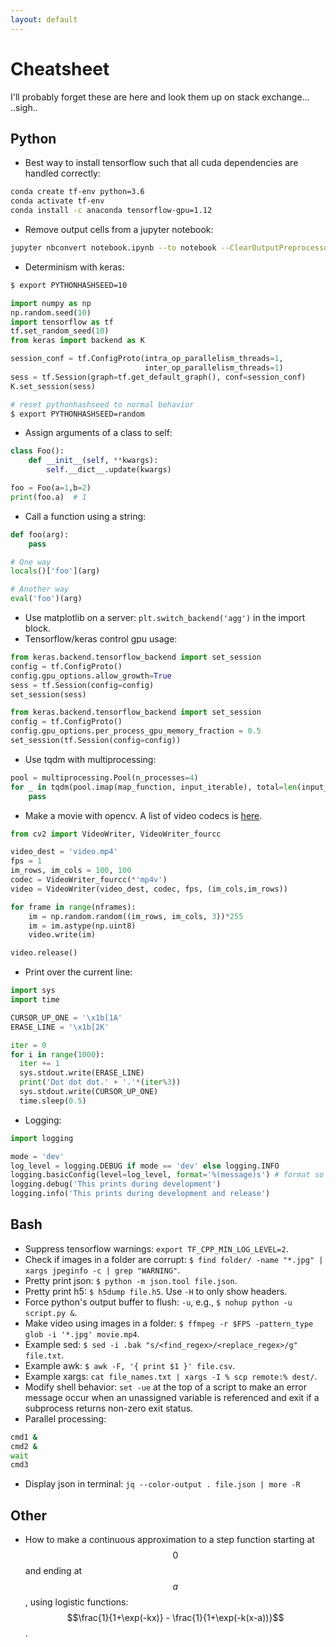 ```yaml
---
layout: default
---
```


# Cheatsheet

I'll probably forget these are here and look them up on stack exchange... ..sigh..

## Python

- Best way to install tensorflow such that all cuda dependencies are handled correctly:
```bash
conda create tf-env python=3.6
conda activate tf-env
conda install -c anaconda tensorflow-gpu=1.12
```

- Remove output cells from a jupyter notebook:
```bash
jupyter nbconvert notebook.ipynb --to notebook --ClearOutputPreprocessor.enabled=True --stdout > notebook_clear.ipynb
```
- Determinism with keras:
```bash
$ export PYTHONHASHSEED=10
```
```python
import numpy as np
np.random.seed(10)
import tensorflow as tf
tf.set_random_seed(10)
from keras import backend as K

session_conf = tf.ConfigProto(intra_op_parallelism_threads=1,
                              inter_op_parallelism_threads=1)
sess = tf.Session(graph=tf.get_default_graph(), conf=session_conf)
K.set_session(sess)
```
```bash
# reset pythonhashseed to normal behavior
$ export PYTHONHASHSEED=random
```

- Assign arguments of a class to self:
```python
class Foo():
    def __init__(self, **kwargs):
        self.__dict__.update(kwargs)

foo = Foo(a=1,b=2)
print(foo.a)  # 1
```

- Call a function using a string:
```python
def foo(arg):
    pass

# One way
locals()['foo'](arg)

# Another way
eval('foo')(arg)
```

- Use matplotlib on a server: `plt.switch_backend('agg')` in the import block.
- Tensorflow/keras control gpu usage:
```python
from keras.backend.tensorflow_backend import set_session
config = tf.ConfigProto()
config.gpu_options.allow_growth=True
sess = tf.Session(config=config)
set_session(sess)
```
```python
from keras.backend.tensorflow_backend import set_session
config = tf.ConfigProto()
config.gpu_options.per_process_gpu_memory_fraction = 0.5
set_session(tf.Session(config=config))
```

- Use tqdm with multiprocessing:
```python
pool = multiprocessing.Pool(n_processes=4)
for _ in tqdm(pool.imap(map_function, input_iterable), total=len(input_iterable)):
    pass
```

- Make a movie with opencv.  A list of video codecs is [here](https://gist.github.com/takuma7/44f9ecb028ff00e2132e).
```python
from cv2 import VideoWriter, VideoWriter_fourcc

video_dest = 'video.mp4'
fps = 1
im_rows, im_cols = 100, 100
codec = VideoWriter_fourcc(*'mp4v')
video = VideoWriter(video_dest, codec, fps, (im_cols,im_rows))

for frame in range(nframes):
    im = np.random.random((im_rows, im_cols, 3))*255
    im = im.astype(np.uint8)
    video.write(im)

video.release()
```

- Print over the current line:
```python
import sys
import time

CURSOR_UP_ONE = '\x1b[1A'
ERASE_LINE = '\x1b[2K'

iter = 0
for i in range(1000):
  iter += 1
  sys.stdout.write(ERASE_LINE)
  print('Dot dot dot.' + '.'*(iter%3))
  sys.stdout.write(CURSOR_UP_ONE)
  time.sleep(0.5)
```

- Logging:
```python
import logging

mode = 'dev'
log_level = logging.DEBUG if mode == 'dev' else logging.INFO
logging.basicConfig(level=log_level, format='%(message)s') # format so the line isn't prefixed with logging info
logging.debug('This prints during development')
logging.info('This prints during development and release')
```

## Bash

- Suppress tensorflow warnings: `export TF_CPP_MIN_LOG_LEVEL=2`.
- Check if images in a folder are corrupt: `$ find folder/ -name "*.jpg" | xargs jpeginfo -c | grep "WARNING"`.
- Pretty print json: `$ python -m json.tool file.json`.
- Pretty print h5: `$ h5dump file.h5`.  Use `-H` to only show headers.
- Force python's output buffer to flush: `-u`, e.g.,  `$ nohup python -u script.py &`.
- Make video using images in a folder: `$ ffmpeg -r $FPS -pattern_type glob -i '*.jpg' movie.mp4`.
- Example sed: `$ sed -i .bak "s/<find_regex>/<replace_regex>/g" file.txt`.
- Example awk: `$ awk -F, '{ print $1 }' file.csv`.
- Example xargs: `cat file_names.txt | xargs -I % scp remote:% dest/`.
- Modify shell behavior:  `set -ue` at the top of a script to make an error message occur when an unassigned variable is referenced and exit if a subprocess returns non-zero exit status.
- Parallel processing:

```bash
cmd1 &
cmd2 &
wait
cmd3
```

- Display json in terminal: `jq --color-output . file.json | more -R`

## Other

- How to make a continuous approximation to a step function starting at $$0$$ and ending at $$a$$, using logistic functions: $$\frac{1}{1+\exp(-kx)} - \frac{1}{1+\exp(-k(x-a))}$$.